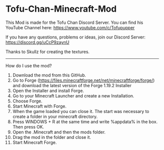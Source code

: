 # Tofu-Chan-Minecraft-Mod
This Mod is made for the Tofu Chan Discord Server. You can find his YouTube Channel here: https://www.youtube.com/c/Tofupupper

If you have any questions, problems or ideas, join our Discord Server:
https://discord.gg/uCcP9zaynU

Thanks to Skullz for creating the textures.

-------------------------------------------------------------------------------------------------------------------------------------------------------

How do I use the mod?
1. Download the mod from this GitHub.
2. Go to Forge (https://files.minecraftforge.net/net/minecraftforge/forge/) and download the latest version of the Forge 1.19.2 Installer
3. Open the Installer and install Forge.
4. Go to your Minecraft Launcher and create a new Installation.
5. Choose Forge.
6. Start Minecraft with Forge.
7. When the game loaded you can close it. The start was necessary to create a folder in your minecraft directory.
8. Press WINDOWS + R at the same time and write %appdata% in the box. Then press OK.
9. Open the .Minecraft and then the mods folder.
10. Drag the mod in the folder and close it.
11. Start Minecraft Forge.

